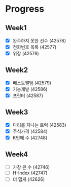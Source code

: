# Progress

## Week1

- [X] 완주하지 못한 선수 (42576)
- [X] 전화번호 목록 (42577)
- [X] 위장 (42578)

## Week2

- [X] 베스트앨범 (42579)
- [X] 기능개발 (42586)
- [X] 프린터 (42587)

## Week3

- [X] 다리를 지나는 트럭 (42583) 
- [X] 주식가격 (42584)
- [X] K번째 수 (42748)

## Week4
- [ ] 가장 큰 수 (42746) 
- [ ] H-Index (42747)
- [ ] 더 맵게 (42626)
